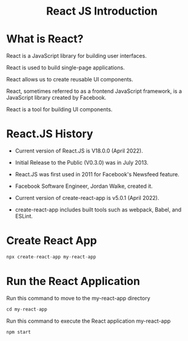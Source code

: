 <div align="center">
  <h1>React JS Introduction</h1>
</div>

# What is React?

React is a JavaScript library for building user interfaces.

React is used to build single-page applications.

React allows us to create reusable UI components.

React, sometimes referred to as a frontend JavaScript framework, is a JavaScript library created by Facebook.

React is a tool for building UI components.

# React.JS History

- Current version of React.JS is V18.0.0 (April 2022).

- Initial Release to the Public (V0.3.0) was in July 2013.

- React.JS was first used in 2011 for Facebook's Newsfeed feature.

- Facebook Software Engineer, Jordan Walke, created it.

- Current version of create-react-app is v5.0.1 (April 2022).

- create-react-app includes built tools such as webpack, Babel, and ESLint.

# Create React App

```js
npx create-react-app my-react-app
```

# Run the React Application

Run this command to move to the my-react-app directory

```js
cd my-react-app
```

Run this command to execute the React application my-react-app

```js
npm start
```
